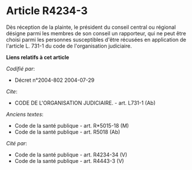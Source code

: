 # Article R4234-3

Dès réception de la plainte, le président du conseil central ou régional désigne parmi les membres de son conseil un
rapporteur, qui ne peut être choisi parmi les personnes susceptibles d'être récusées en application de l'article L. 731-1 du
code de l'organisation judiciaire.

**Liens relatifs à cet article**

_Codifié par_:

  - Décret n°2004-802 2004-07-29

_Cite_:

  - CODE DE L'ORGANISATION JUDICIAIRE. - art. L731-1 (Ab)

_Anciens textes_:

  - Code de la santé publique - art. R*5015-18 (M)
  - Code de la santé publique - art. R5018 (Ab)

_Cité par_:

  - Code de la santé publique - art. R4234-34 (V)
  - Code de la santé publique - art. R4443-3 (V)
